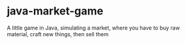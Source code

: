 # java-market-game
A little game in Java, simulating a market, where you have to buy raw material, craft new things, then sell them
